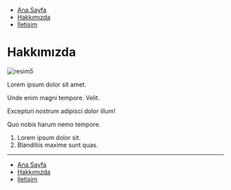 - [Ana Sayfa]()
- [Hakkımızda]()
- [İletişim]()

# Hakkımızda

![resim5](https://picsum.photos/id/621/600/300)

Lorem ipsum dolor sit amet.

Unde enim magni tempore. Velit.

Excepturi nostrum adipisci dolor illum!

Quo nobis harum nemo tempore.

1. Lorem ipsum dolor sit.
2. Blanditiis maxime sunt quas.

---

- [Ana Sayfa]()
- [Hakkımızda]()
- [İletişim]()
